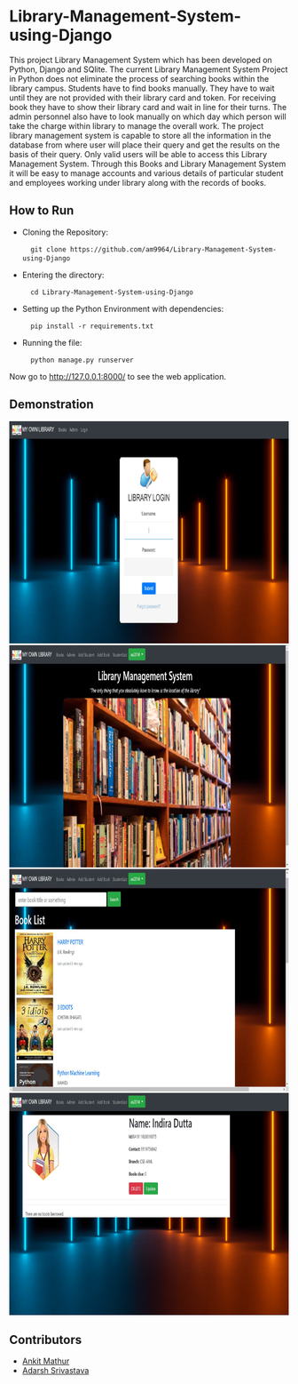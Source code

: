 # Library-Management-System-using-Django

This project Library Management System which has been developed on Python, Django and SQlite. The current Library Management System
Project in Python does not eliminate the process of searching books within the library campus. Students have to find books manually. They have to
wait until they are not provided with their library card and token. For receiving book they have to show their library card and wait in line for their turns.
The admin personnel also have to look manually on which day which person will take the charge within library to manage the overall work. The project
library management system is capable to store all the information in the database from where user will place their query and get the results on the basis
of their query. Only valid users will be able to access this Library Management System. Through this Books and Library Management System it will be
easy to manage accounts and various details of particular student and employees working under library along with the records of books.

## How to Run

- Cloning the Repository: 

        git clone https://github.com/am9964/Library-Management-System-using-Django
        
- Entering the directory: 

        cd Library-Management-System-using-Django
        
- Setting up the Python Environment with dependencies:

        pip install -r requirements.txt

- Running the file:

        python manage.py runserver
        
 Now go to http://127.0.0.1:8000/ to see the web application.
 
 ## Demonstration
 
 <img src = "Demo/loginpage.jpg" height = 400px width = 900px>
  <img src = "Demo/homepage.jpg" height = 400px width = 900px>
  <img src = "Demo/booklistpage.jpg" height = 400px width = 900px>
  <img src = "Demo/studentdetails.jpg" height = 400px width = 900px>

## Contributors

- [Ankit Mathur](https://github.com/am9964)
- [Adarsh Srivastava](https://github.com/theAdarshSrivastava)
 
